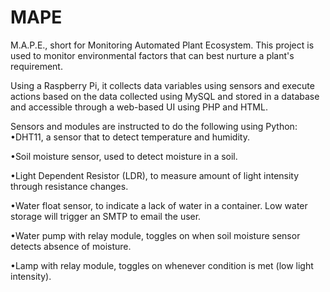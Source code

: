# MAPE
M.A.P.E., short for Monitoring Automated Plant Ecosystem. This project is used to monitor environmental factors that can best nurture a plant's requirement.

Using a Raspberry Pi, it collects data variables using sensors and execute actions based on the data collected using MySQL and stored in a database and accessible through a web-based UI using PHP and HTML.

Sensors and modules are instructed to do the following using Python:
•DHT11, a sensor that to detect temperature and humidity.

•Soil moisture sensor, used to detect moisture in a soil.

•Light Dependent Resistor (LDR), to measure amount of light intensity through resistance changes.

•Water float sensor, to indicate a lack of water in a container. Low water storage will trigger an SMTP to email the user.


•Water pump with relay module, toggles on when soil moisture sensor detects absence of moisture.

•Lamp with relay module, toggles on whenever condition is met (low light intensity).

